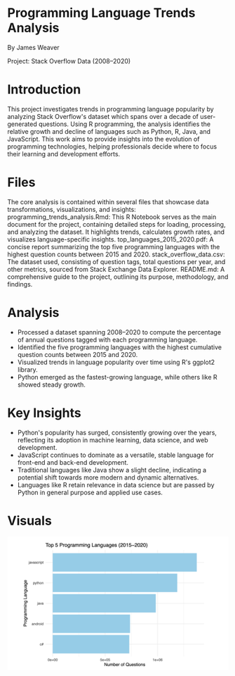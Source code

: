 # Programming Language Trends Analysis

By James Weaver

Project: Stack Overflow Data (2008–2020)

# Introduction
This project investigates trends in programming language popularity by analyzing Stack Overflow's dataset which spans over a decade of user-generated questions. Using R programming, the analysis identifies the relative growth and decline of languages such as Python, R, Java, and JavaScript. This work aims to provide insights into the evolution of programming technologies, helping professionals decide where to focus their learning and development efforts.

# Files
The core analysis is contained within several files that showcase data transformations, visualizations, and insights:
programming_trends_analysis.Rmd: This R Notebook serves as the main document for the project, containing detailed steps for loading, processing, and analyzing the dataset. It highlights trends, calculates growth rates, and visualizes language-specific insights.
top_languages_2015_2020.pdf: A concise report summarizing the top five programming languages with the highest question counts between 2015 and 2020.
stack_overflow_data.csv: The dataset used, consisting of question tags, total questions per year, and other metrics, sourced from Stack Exchange Data Explorer.
README.md: A comprehensive guide to the project, outlining its purpose, methodology, and findings.

# Analysis
- Processed a dataset spanning 2008–2020 to compute the percentage of annual questions tagged with each programming language.
- Identified the five programming languages with the highest cumulative question counts between 2015 and 2020.
- Visualized trends in language popularity over time using R's ggplot2 library.
- Python emerged as the fastest-growing language, while others like R showed steady growth.

# Key Insights
- Python's popularity has surged, consistently growing over the years, reflecting its adoption in machine learning, data science, and web development.
- JavaScript continues to dominate as a versatile, stable language for front-end and back-end development.
- Traditional languages like Java show a slight decline, indicating a potential shift towards more modern and dynamic alternatives.
- Languages like R retain relevance in data science but are passed by Python in general purpose and applied use cases.

# Visuals
![Screenshot Description](image1.png)
